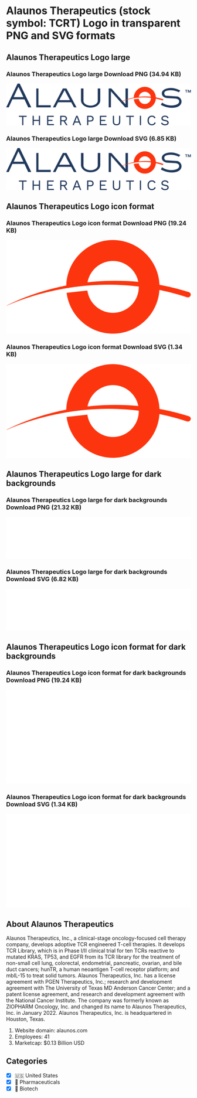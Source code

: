 # Alaunos Therapeutics (stock symbol: TCRT) Logo in transparent PNG and SVG formats

## Alaunos Therapeutics Logo large

### Alaunos Therapeutics Logo large Download PNG (34.94 KB)

![Alaunos Therapeutics Logo large Download PNG (34.94 KB)](/img/orig/TCRT_BIG-a080b8e9.png)

### Alaunos Therapeutics Logo large Download SVG (6.85 KB)

![Alaunos Therapeutics Logo large Download SVG (6.85 KB)](/img/orig/TCRT_BIG-0c085e9a.svg)

## Alaunos Therapeutics Logo icon format

### Alaunos Therapeutics Logo icon format Download PNG (19.24 KB)

![Alaunos Therapeutics Logo icon format Download PNG (19.24 KB)](/img/orig/TCRT-4f095326.png)

### Alaunos Therapeutics Logo icon format Download SVG (1.34 KB)

![Alaunos Therapeutics Logo icon format Download SVG (1.34 KB)](/img/orig/TCRT-6d3767f5.svg)

## Alaunos Therapeutics Logo large for dark backgrounds

### Alaunos Therapeutics Logo large for dark backgrounds Download PNG (21.32 KB)

![Alaunos Therapeutics Logo large for dark backgrounds Download PNG (21.32 KB)](/img/orig/TCRT_BIG.D-9e6d6b00.png)

### Alaunos Therapeutics Logo large for dark backgrounds Download SVG (6.82 KB)

![Alaunos Therapeutics Logo large for dark backgrounds Download SVG (6.82 KB)](/img/orig/TCRT_BIG.D-f9b18c82.svg)

## Alaunos Therapeutics Logo icon format for dark backgrounds

### Alaunos Therapeutics Logo icon format for dark backgrounds Download PNG (19.24 KB)

![Alaunos Therapeutics Logo icon format for dark backgrounds Download PNG (19.24 KB)](/img/orig/TCRT.D-c2eba694.png)

### Alaunos Therapeutics Logo icon format for dark backgrounds Download SVG (1.34 KB)

![Alaunos Therapeutics Logo icon format for dark backgrounds Download SVG (1.34 KB)](/img/orig/TCRT.D-0d8d048c.svg)

## About Alaunos Therapeutics

Alaunos Therapeutics, Inc., a clinical-stage oncology-focused cell therapy company, develops adoptive TCR engineered T-cell therapies. It develops TCR Library, which is in Phase I/II clinical trial for ten TCRs reactive to mutated KRAS, TP53, and EGFR from its TCR library for the treatment of non-small cell lung, colorectal, endometrial, pancreatic, ovarian, and bile duct cancers; hunTR, a human neoantigen T-cell receptor platform; and mbIL-15 to treat solid tumors. Alaunos Therapeutics, Inc. has a license agreement with PGEN Therapeutics, Inc.; research and development agreement with The University of Texas MD Anderson Cancer Center; and a patent license agreement, and research and development agreement with the National Cancer Institute. The company was formerly known as ZIOPHARM Oncology, Inc. and changed its name to Alaunos Therapeutics, Inc. in January 2022. Alaunos Therapeutics, Inc. is headquartered in Houston, Texas.

1. Website domain: alaunos.com
2. Employees: 41
3. Marketcap: $0.13 Billion USD


## Categories
- [x] 🇺🇸 United States
- [x] 💊 Pharmaceuticals
- [x] 🧬 Biotech
